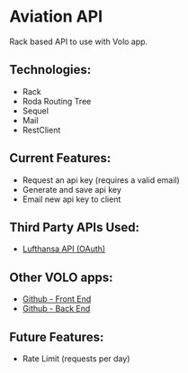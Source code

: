 # Aviation API
Rack based API to use with Volo app.  

## Technologies:
- Rack
- Roda Routing Tree
- Sequel
- Mail
- RestClient

## Current Features:
- Request an api key (requires a valid email)
- Generate and save api key  
- Email new api key to client

## Third Party APIs Used:
- [Lufthansa API (OAuth)](https://developer.lufthansa.com)

## Other VOLO apps:

- [Github - Front End](https://github.com/levatech007/volo-react-app)
- [Github - Back End](https://github.com/levatech007/volo_rails_api)

## Future Features:

- Rate Limit (requests per day)
